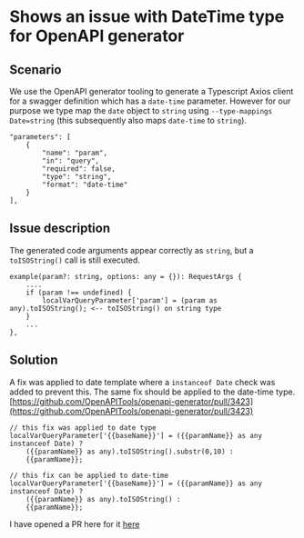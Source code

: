 # Shows an issue with DateTime type for OpenAPI generator
## Scenario
We use the OpenAPI generator tooling to generate a Typescript Axios client for a swagger definition which has a `date-time` parameter. However for our purpose we type map the `date` object to `string` using `--type-mappings Date=string` (this subsequently also maps `date-time` to `string`).
```
"parameters": [
    {
        "name": "param",
        "in": "query",
        "required": false,
        "type": "string",
        "format": "date-time"
    }
],
```

## Issue description
The generated code arguments appear correctly as `string`, but a `toISOString()` call is still executed.
```
example(param?: string, options: any = {}): RequestArgs {
    ....
    if (param !== undefined) {
        localVarQueryParameter['param'] = (param as any).toISOString(); <-- toISOString() on string type
    }
    ...
},
```

## Solution
A fix was applied to date template where a `instanceof Date` check was added to prevent this. The same fix should be applied to the date-time type.
[https://github.com/OpenAPITools/openapi-generator/pull/3423](https://github.com/OpenAPITools/openapi-generator/pull/3423)
```
// this fix was applied to date type
localVarQueryParameter['{{baseName}}'] = ({{paramName}} as any instanceof Date) ?
    ({{paramName}} as any).toISOString().substr(0,10) :
    {{paramName}};

// this fix can be applied to date-time
localVarQueryParameter['{{baseName}}'] = ({{paramName}} as any instanceof Date) ?
    ({{paramName}} as any).toISOString() :
    {{paramName}};
```
I have opened a PR here for it [here](https://github.com/OpenAPITools/openapi-generator/pull/5057)